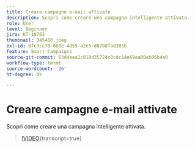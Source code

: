 ```yaml
---
title: Creare campagne e-mail attivate
description: Scopri come creare una campagna intelligente attivata.
role: User
level: Beginner
jira: KT-10763
thumbnail: 345480.jpeg
exl-id: 0fc3cc78-080c-4d55-a2e5-d07b8fa8305b
feature: Smart Campaigns
source-git-commit: 63d4aea1c818d35724c0cdc14e69ea00eb06b4a0
workflow-type: tm+mt
source-wordcount: '26'
ht-degree: 0%

---
```


# Creare campagne e-mail attivate

Scopri come creare una campagna intelligente attivata.

>[!VIDEO](https://video.tv.adobe.com/v/3411483/?quality=12&learn=on&captions=ita){transcript=true}
